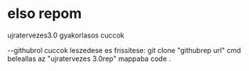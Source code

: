 # elso repom
ujratervezes3.0 gyakorlasos cuccok

--githubrol cuccok leszedese es frissitese:
git clone "githubrep url"
cmd
beleallas az "ujratervezes 3.0rep" mappaba
code .
